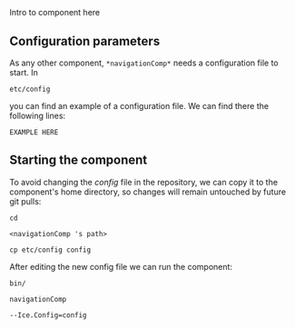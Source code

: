 ```
```
#
``` navigationComp
```
Intro to component here


## Configuration parameters
As any other component,
``` *navigationComp* ```
needs a configuration file to start. In

    etc/config

you can find an example of a configuration file. We can find there the following lines:

    EXAMPLE HERE

    
## Starting the component
To avoid changing the *config* file in the repository, we can copy it to the component's home directory, so changes will remain untouched by future git pulls:

    cd

``` <navigationComp 's path> ```

    cp etc/config config
    
After editing the new config file we can run the component:

    bin/

```navigationComp ```

    --Ice.Config=config
